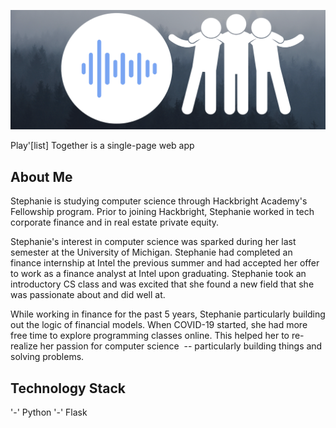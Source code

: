 ![alt text](static/img/wide-logo.png)

Play'[list] Together is a single-page web app

## About Me
Stephanie is studying computer science through Hackbright Academy's Fellowship program. Prior to joining Hackbright, Stephanie worked in tech corporate finance and in real estate private equity. 

Stephanie's interest in computer science was sparked during her last semester at the University of Michigan. Stephanie had completed an finance internship at Intel the previous summer and had accepted her offer to work as a finance analyst at Intel upon graduating. Stephanie took an introductory CS class and was excited that she found a new field that she was passionate about and did well at.

While working in finance for the past 5 years, Stephanie particularly building out the logic of financial models. When COVID-19 started, she had more free time to explore programming classes online. This helped her to re-realize her passion for computer science  -- particularly building things and solving problems.

## Technology Stack
'-' Python
'-' Flask
